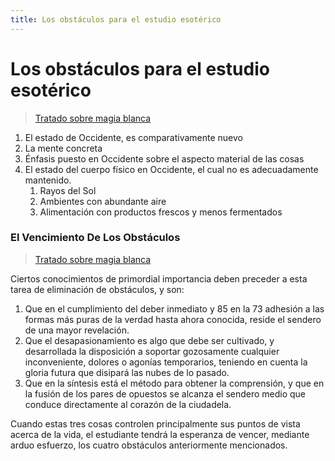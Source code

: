 ```yaml
---
title: Los obstáculos para el estudio esotérico
---
```


# Los obstáculos para el estudio esotérico

> [Tratado sobre magia blanca](/tratado-sobre-magia-blanca/regla-2#es67)

1. El estado de Occidente, es comparativamente nuevo
2. La mente concreta
3. Énfasis puesto en Occidente sobre el aspecto material de las cosas
4. El estado del cuerpo físico en Occidente, el cual no es adecuadamente mantenido.
   1. Rayos del Sol
   2. Ambientes con abundante aire
   3. Alimentación con productos frescos y menos fermentados

### El Vencimiento De Los Obstáculos

> [Tratado sobre magia blanca](/tratado-sobre-magia-blanca/regla-2#es85)

Ciertos conocimientos de primordial importancia deben preceder a esta tarea de eliminación de obstáculos, y son:

1. Que en el cumplimiento del deber inmediato y <pin lang="en">85</pin> en la <pin lang="es">73</pin> adhesión a las formas más puras de la verdad hasta ahora conocida, reside el sendero de una mayor revelación.
2. Que el desapasionamiento es algo que debe ser cultivado, y desarrollada la disposición a soportar gozosamente cualquier inconveniente, dolores o agonías temporarios, teniendo en cuenta la gloria futura que disipará las nubes de lo pasado.
3. Que en la síntesis está el método para obtener la comprensión, y que en la fusión de los pares de opuestos se alcanza el sendero medio que conduce directamente al corazón de la ciudadela.

Cuando estas tres cosas controlen principalmente sus puntos de vista acerca de la vida, el estudiante tendrá la esperanza de vencer, mediante arduo esfuerzo, los cuatro obstáculos anteriormente mencionados.
